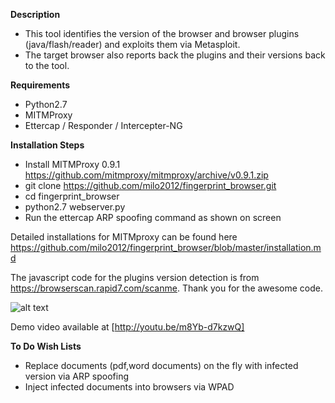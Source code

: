 **Description**
- This tool identifies the version of the browser and browser plugins (java/flash/reader) and exploits them via Metasploit.
- The target browser also reports back the plugins and their versions back to the tool.

**Requirements**
- Python2.7
- MITMProxy
- Ettercap / Responder / Intercepter-NG

**Installation Steps**
- Install MITMProxy 0.9.1 https://github.com/mitmproxy/mitmproxy/archive/v0.9.1.zip
- git clone https://github.com/milo2012/fingerprint_browser.git
- cd fingerprint_browser
- python2.7 webserver.py 
- Run the ettercap ARP spoofing command as shown on screen

Detailed installations for MITMproxy can be found here  
https://github.com/milo2012/fingerprint_browser/blob/master/installation.md

The javascript code for the plugins version detection is from https://browserscan.rapid7.com/scanme.
Thank you for the awesome code.

![alt text](https://raw.githubusercontent.com/milo2012/fingerprint_browser/master/screenshot.jpg "Screenshot of Script")

Demo video available at [http://youtu.be/m8Yb-d7kzwQ]

**To Do Wish Lists**
- Replace documents (pdf,word documents) on the fly with infected version via ARP spoofing
- Inject infected documents into browsers via WPAD 

